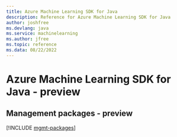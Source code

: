 ```yaml
---
title: Azure Machine Learning SDK for Java
description: Reference for Azure Machine Learning SDK for Java
author: joshfree
ms.devlang: java
ms.service: machinelearning
ms.author: jfree
ms.topic: reference
ms.data: 08/22/2022
---
```

# Azure Machine Learning SDK for Java - preview

## Management packages - preview
[!INCLUDE [mgmt-packages](machine-learning-mgmt-index.md)]